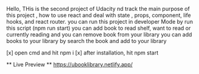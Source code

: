 Hello, 
THis is the second project of Udacity nd track
the main purpose of this project , how to use react and deal with state , props, component, life hooks, and react router.
you can run this project in developer Mode by run this script (npm run start) 
you can add book to read shelf, want to read or currently reading and you can remove book from your library
you can add books to your library by search the book and add to your library

<!-- Requirement -->
[x] open  cmd and hit npm i
[x] after installation, hit npm start

** Live Preview **
https://ubooklibrary.netlify.app/